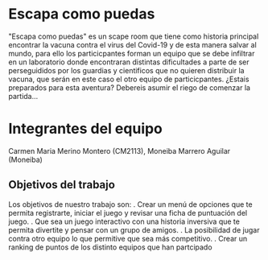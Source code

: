 
# Escapa como puedas

"Escapa como puedas" es un scape room que tiene como historia principal encontrar la vacuna contra el virus del Covid-19 y de esta manera salvar al mundo, 
para ello los particicpantes forman un equipo que se debe infiltrar en un laboratorio donde encontraran distintas dificultades a parte de ser perseguididos
por los guardias y cientificos que no quieren distribuir la vacuna, que serán en este caso el otro equipo de particicpantes.
¿Estais preparados para esta aventura?
Debereis asumir el riego de comenzar la partida...


# Integrantes del equipo

Carmen Maria Merino Montero (CM2113), Moneiba Marrero Aguilar (Moneiba)

## Objetivos del trabajo

Los objetivos de nuestro trabajo son:
 . Crear un menú de opciones que te permita registrarte, iniciar el juego y revisar una ficha de puntuación del juego.
 . Que sea un juego interactivo con una historia inversiva que te permita divertite y pensar con un grupo de amigos. 
 . La posibilidad de jugar contra otro equipo lo que permitive que sea más competitivo.
 . Crear un ranking de puntos de los distinto equipos que han partcipado
